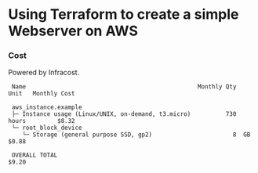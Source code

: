 # Using Terraform to create a simple Webserver on AWS



### Cost

Powered by Infracost.

```
 Name                                                 Monthly Qty  Unit   Monthly Cost

 aws_instance.example
 ├─ Instance usage (Linux/UNIX, on-demand, t3.micro)          730  hours         $8.32
 └─ root_block_device
    └─ Storage (general purpose SSD, gp2)                       8  GB            $0.88

 OVERALL TOTAL                                                                   $9.20
 ```